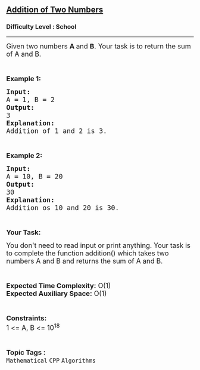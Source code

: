 <h2><a href="https://www.geeksforgeeks.org/problems/addition-of-two-numbers0812/1">Addition of Two Numbers</a></h2><h3>Difficulty Level : School</h3><hr><div class="problems_problem_content__Xm_eO"><p><span style="font-size: 18px;">Given two numbers <strong>A&nbsp;</strong>and <strong>B</strong>. Your task is to return the sum of A and B.</span></p>
<p>&nbsp;</p>
<p><span style="font-size: 18px;"><strong>Example 1:</strong></span></p>
<pre><span style="font-size: 18px;"><strong>Input:</strong>
A = 1, B = 2
<strong>Output:</strong>
3
<strong>Explanation:</strong>
Addition of 1 and 2 is 3.</span></pre>
<p>&nbsp;</p>
<p><span style="font-size: 18px;"><strong>Example 2:</strong></span></p>
<pre><span style="font-size: 18px;"><strong>Input:</strong>
A = 10, B = 20
<strong>Output:</strong>
30
<strong>Explanation:</strong>
Addition os 10 and 20 is 30.</span></pre>
<p>&nbsp;</p>
<p><span style="font-size: 18px;"><strong>Your Task:</strong></span></p>
<p><span style="font-size: 18px;">You don't need to read input or print anything. Your task is to complete the function addition() which takes two numbers A and B and returns the sum of A and B.</span></p>
<p>&nbsp;</p>
<p><span style="font-size: 18px;"><strong>Expected Time Complexity:</strong> O(1)<br><strong>Expected Auxiliary Space:</strong> O(1)</span></p>
<p>&nbsp;</p>
<p><span style="font-size: 18px;"><strong>Constraints:</strong><br>1 &lt;= A, B&nbsp;&lt;= 10<sup>18</sup></span></p></div><br><p><span style=font-size:18px><strong>Topic Tags : </strong><br><code>Mathematical</code>&nbsp;<code>CPP</code>&nbsp;<code>Algorithms</code>&nbsp;